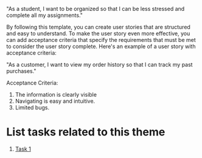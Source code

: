 "As a student, I want to be organized so that I can be less stressed and complete all my assignments."

By following this template, you can create user stories that are structured and easy to understand. To make the user story even more effective, you can add acceptance criteria that specify the requirements that must be met to consider the user story complete. Here's an example of a user story with acceptance criteria:

"As a customer, I want to view my order history so that I can track my past purchases."

Acceptance Criteria:

1. The information is clearly visible
2. Navigating is easy and intuitive.
3. Limited bugs.


# List tasks related to this theme
1. [Task 1](documentation/templates/theme/initiatives/epics/stories/tasks/task_template.md)